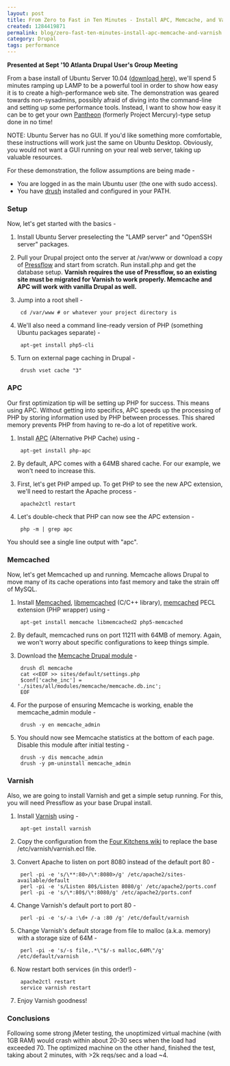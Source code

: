 ```yaml
---
layout: post
title: From Zero to Fast in Ten Minutes - Install APC, Memcache, and Varnish
created: 1284419871
permalink: blog/zero-fast-ten-minutes-install-apc-memcache-and-varnish
category: Drupal
tags: performance
---
```

**Presented at Sept '10 Atlanta Drupal User's Group Meeting**

From a base install of Ubuntu Server 10.04 ([download here](http://www.ubuntu.com/server)), we'll spend 5 minutes ramping up LAMP to be a powerful tool in order to show how easy it is to create a high-performance web site. The demonstration was geared towards non-sysadmins, possibly afraid of diving into the command-line and setting up some performance tools. Instead, I want to show how easy it can be to get your own [Pantheon](http://groups.drupal.org/pantheon) (formerly Project Mercury)-type setup done in no time!

NOTE: Ubuntu Server has no GUI. If you'd like something more comfortable, these instructions will work just the same on Ubuntu Desktop. Obviously, you would not want a GUI running on your real web server, taking up valuable resources.

For these demonstration, the follow assumptions are being made -
 - You are logged in as the main Ubuntu user (the one with sudo access).
 - You have [drush](http://drupal.org/project/drush) installed and configured in your PATH.

### Setup ###

Now, let's get started with the basics -

1. Install Ubuntu Server preselecting the "LAMP server" and "OpenSSH server" packages.

2. Pull your Drupal project onto the server at /var/www or download a copy of [Pressflow](http://pressflow.org/) and start from scratch. Run install.php and get the database setup. **Varnish requires the use of Pressflow, so an existing site must be migrated for Varnish to work properly. Memcache and APC will work with vanilla Drupal as well.**

3. Jump into a root shell -

        cd /var/www # or whatever your project directory is

4. We'll also need a command line-ready version of PHP (something Ubuntu packages separate) -

        apt-get install php5-cli

5. Turn on external page caching in Drupal -

        drush vset cache "3"


### APC ###

Our first optimization tip will be setting up PHP for success. This means using APC. Without getting into specifics, APC speeds up the processing of PHP by storing information used by PHP between processes. This shared memory prevents PHP from having to re-do a lot of repetitive work.

1. Install [APC](http://www.php.net/apc) (Alternative PHP Cache) using -

        apt-get install php-apc

2. By default, APC comes with a 64MB shared cache. For our example, we won't need to increase this.

3. First, let's get PHP amped up. To get PHP to see the new APC extension, we'll need to restart the Apache process -

        apache2ctl restart

4. Let's double-check that PHP can now see the APC extension -

        php -m | grep apc

You should see a single line output with "apc".

### Memcached ###

Now, let's get Memcached up and running. Memcache allows Drupal to move many of its cache operations into fast memory and take the strain off of MySQL.

1. Install [Memcached](http://memcached.org/), [libmemcached](http://libmemcached.org/) (C/C++ library), [memcached](http://pecl.php.net/package/memcached) PECL extension (PHP wrapper) using -

        apt-get install memcache libmemcached2 php5-memcached

2. By default, memcached runs on port 11211 with 64MB of memory. Again, we won't worry about specific configurations to keep things simple.

3. Download the [Memcache Drupal module](http://drupal.org/project/memcache) -

        drush dl memcache
        cat <<EOF >> sites/default/settings.php
        $conf['cache_inc'] = './sites/all/modules/memcache/memcache.db.inc';
        EOF

4. For the purpose of ensuring Memcache is working, enable the memcache_admin module -

        drush -y en memcache_admin

5. You should now see Memcache statistics at the bottom of each page. Disable this module after initial testing -

        drush -y dis memcache_admin
        drush -y pm-uninstall memcache_admin

### Varnish ###

Also, we are going to install Varnish and get a simple setup running. For this, you will need Pressflow as your base Drupal install.

1. Install [Varnish](http://www.varnish-cache.org/) using -

        apt-get install varnish

2. Copy the configuration from the [Four Kitchens wiki](https://wiki.fourkitchens.com/display/PF/Configure+Varnish+for+Pressflow) to replace the base 
/etc/varnish/varnish.ecl file.

3. Convert Apache to listen on port 8080 instead of the default port 80 -

        perl -pi -e 's/\**:80>/\*:8080>/g' /etc/apache2/sites-available/default
        perl -pi -e 's/Listen 80$/Listen 8080/g' /etc/apache2/ports.conf
        perl -pi -e 's/\*:80$/\*:8080/g' /etc/apache2/ports.conf

4. Change Varnish's default port to port 80 -

        perl -pi -e 's/-a :\d+ /-a :80 /g' /etc/default/varnish

5. Change Varnish's default storage from file to malloc (a.k.a. memory) with a storage size of 64M -

        perl -pi -e 's/-s file,.*\"$/-s malloc,64M\"/g' /etc/default/varnish

6. Now restart both services (in this order!) -<br>

        apache2ctl restart
        service varnish restart

7. Enjoy Varnish goodness!

### Conclusions ###

Following some strong jMeter testing, the unoptimized virtual machine (with 1GB RAM) would crash within about 20-30 secs when the load had exceeded 70. The optimized machine on the other hand, finished the test, taking about 2 minutes, with >2k reqs/sec and a load ~4.

